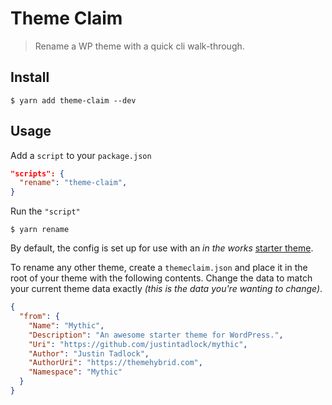 # Theme Claim

> Rename a WP theme with a quick cli walk-through.

## Install

```shell
$ yarn add theme-claim --dev
```

## Usage

Add a `script` to your `package.json`

```json
"scripts": {
  "rename": "theme-claim",
}
```

Run the `"script"`

```shell
$ yarn rename
```

By default, the config is set up for use with an _in the works_ [starter theme](https://github.com/justintadlock/abc).

To rename any other theme, create a `themeclaim.json` and place it in the root of your theme with the following contents.
Change the data to match your current theme data exactly _(this is the data you're wanting to change)_.

```json
{
  "from": {
    "Name": "Mythic",
    "Description": "An awesome starter theme for WordPress.",
    "Uri": "https://github.com/justintadlock/mythic",
    "Author": "Justin Tadlock",
    "AuthorUri": "https://themehybrid.com",
    "Namespace": "Mythic"
  }
}
```
